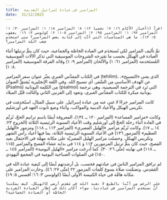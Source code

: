 ```yaml
---
title:  المزامير في عبادة إسرائيل القديمة
date:  31/12/2023
---
```


`اقرأ (١أخبار الأيَّام ١٦: ٧؛ نحميا ١٢: ٨؛ المزامير ١٨: ١؛ المزامير ٣٠: ١؛ المزامير ٩٢: ١؛ المزامير ٩٥: ٢؛ المزامير ١٠٥: ٢؛ كولوسي ٣: ١٦؛ يعقوب ٥: ١٣). ما هي المناسبات التي أدَّت إلى كتابة بعض المزامير؟ متى استخدم شعب الله المزامير؟`

تمَّ تأليف المزامير لكي تُستخدَم في العبادة الخاصَّة والجماعية، حيث كان يتمُّ ترتيلها أثناء العبادة في الهيكل بحسب ما تقترحه الشروحات الموسيقية التي تذكر الآلات الموسيقية المُستَخدمة (المزامير ٦١: ١) والألحان (المزامير ٩: ١) وقائد الفرقة الموسيقية (المزامير ٨: ١).

في الكتاب المقدَّس العبري يعبِّر عنوان سفر المزامير (tehilim)، الذي يعني «التسبيح»، عن الهدف الأساسي مِن السِّفر، أي تسبيح الله. وفي اللغة الإنجليزية يُشتقُّ العنوان (Psalms) مِن الكلمة اليونانية (psalmoi) التي تَرِد في الترجمة السبعينية، وهي ترجمة يونانية مبكرة للكتاب المقدَّس العبري، وتعود إلى القرنين الثاني والثالث قَبْل الميلاد.

كانت المزامير جزءًا لا غنى عنه مِن عبادة إسرائيل. على سبيل المثال، استُخدِمَت في تكريس الهيكل والأعياد الدينية والمواكب، وأثناء وضع تابوت العهد في أورشليم.

وكانت «مزامير المصاعد» (المزامير ١٢٠ ــ ١٣٤)، المعروفة أيضًا باسم ترانيم الحجّ، تُرنَّم في العادة أثناء رحلة الحجّ إلى أورشليم وقت الأعياد السنوية الرئيسية الثلاثة (الخروج ٢٣: ١٤ ــ ١٧). وكانت تُرنَّم مزامير «الهليل المصري» (المزامير ١١٣ ــ ١١٨) ومزمور «الهليل العظيم» (المزمور ١٣٦) في الأعياد السنوية الرئيسية الثلاثة، بما فيها أعياد رأس الشهر وتكريس الهيكل. وحصلت مزامير الهليل المصريَّة على مكانة مهمَّة في الاحتفال بعيد الفصح، حيث كان يتمُّ ترتيل المزمورين ١١٣ وَ ١١٤ في بداية عشاء الفصح والمزامير (١١٥ ــ ١١٨) في نهايته (متَّى ٢٦: ٣٠). كما أُدرِجَت مزامير «الهليل اليومية» (المزامير ١٤٥ ــ ١٥٠) في الصلوات الصباحية اليومية في المجمع اليهودي.

لم ترافق المزامير الناسَ في عبادتهم فحسب، بل أرشدتهم أيضًا إلى كيفية عبادة الله في المَقدِس. وتضمَّنت صلاة يسوع كلمات المزمور ٢٢ (متَّى ٢٧: ٤٦). وحازت المزامير على مكانة هامَّة في حياة الكنيسة الأولى أيضًا (كولوسي ٣: ١٦؛ أفسس ٥: ١٩).

`على الرغم مِن أنَّنا بالطبع لا نعبد الله في مَقدِس أرضي كالهيكل، كيف يمكننا أنْ نستخدم المزامير في عبادتنا، سواء أكان ذلك في إطار العبادة الفردية الخاصَّة أو العبادة الجماعية؟`